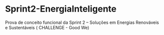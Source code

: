 # Sprint2-EnergiaInteligente
Prova de conceito funcional da Sprint 2 – Soluções em Energias Renováveis e Sustentáveis ( CHALLENGE - Good We)
